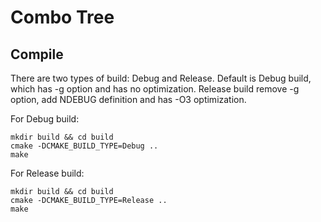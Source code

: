 # Combo Tree

## Compile

There are two types of build: Debug and Release. Default is Debug build, which has -g option and has no optimization. Release build remove -g option, add NDEBUG definition and has -O3 optimization.

For Debug build:

    mkdir build && cd build
    cmake -DCMAKE_BUILD_TYPE=Debug ..
    make

For Release build:

    mkdir build && cd build
    cmake -DCMAKE_BUILD_TYPE=Release ..
    make
